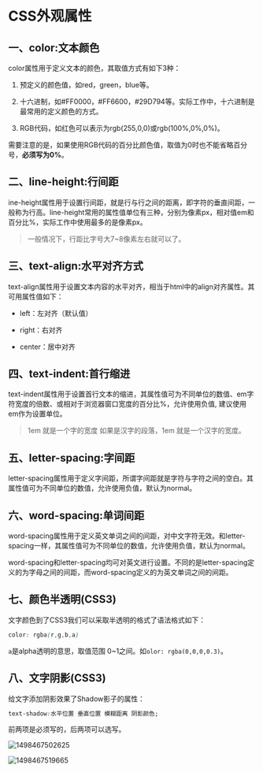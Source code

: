 # CSS外观属性

## 一、color:文本颜色

color属性用于定义文本的颜色，其取值方式有如下3种：

1. 预定义的颜色值，如red，green，blue等。

2. 十六进制，如#FF0000，#FF6600，#29D794等。实际工作中，十六进制是最常用的定义颜色的方式。

3. RGB代码，如红色可以表示为rgb(255,0,0)或rgb(100%,0%,0%)。

需要注意的是，如果使用RGB代码的百分比颜色值，取值为0时也不能省略百分号，**必须写为0%**。

##  二、line-height:行间距

ine-height属性用于设置行间距，就是行与行之间的距离，即字符的垂直间距，一般称为行高。line-height常用的属性值单位有三种，分别为像素px，相对值em和百分比%，实际工作中使用最多的是像素px。

> 一般情况下，行距比字号大7~8像素左右就可以了。

## 三、text-align:水平对齐方式

text-align属性用于设置文本内容的水平对齐，相当于html中的align对齐属性。其可用属性值如下：

- left：左对齐（默认值）

- right：右对齐

- center：居中对齐

## 四、text-indent:首行缩进

text-indent属性用于设置首行文本的缩进，其属性值可为不同单位的数值、em字符宽度的倍数、或相对于浏览器窗口宽度的百分比%，允许使用负值, 建议使用em作为设置单位。

> 1em 就是一个字的宽度   如果是汉字的段落，1em 就是一个汉字的宽度。

## 五、letter-spacing:字间距

letter-spacing属性用于定义字间距，所谓字间距就是字符与字符之间的空白。其属性值可为不同单位的数值，允许使用负值，默认为normal。

## 六、word-spacing:单词间距

word-spacing属性用于定义英文单词之间的间距，对中文字符无效。和letter-spacing一样，其属性值可为不同单位的数值，允许使用负值，默认为normal。

word-spacing和letter-spacing均可对英文进行设置。不同的是letter-spacing定义的为字母之间的间距，而word-spacing定义的为英文单词之间的间距。

## 七、颜色半透明(CSS3)

文字颜色到了CSS3我们可以采取半透明的格式了语法格式如下：

~~~css
color: rgba(r,g,b,a) 
~~~

`a`是alpha透明的意思，取值范围 0~1之间。如`olor: rgba(0,0,0,0.3)`。

## 八、文字阴影(CSS3)

给文字添加阴影效果了Shadow影子的属性：

~~~css
text-shadow:水平位置 垂直位置 模糊距离 阴影颜色;
~~~

前两项是必须写的，后两项可以选写。

![1498467502625](https://image.dyxmq.cn/images/2019/09/13/1498467502625.png) 

![1498467519665](https://image.dyxmq.cn/images/2019/09/13/1498467519665.png)    